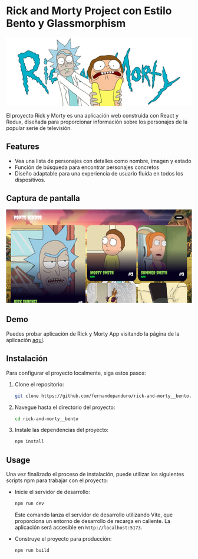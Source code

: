 # Rick and Morty Project con Estilo Bento y Glassmorphism

![Rick and Morty Project](./src/assets/logo.png)

El proyecto Rick y Morty es una aplicación web construida con React y Redux, diseñada para proporcionar información sobre los personajes de la popular serie de televisión.

## Features

- Vea una lista de personajes con detalles como nombre, imagen y estado
- Función de búsqueda para encontrar personajes concretos
- Diseño adaptable para una experiencia de usuario fluida en todos los dispositivos.

## Captura de pantalla

![Screenshot](./src/assets/preview.png)

## Demo

Puedes probar aplicación de Rick y Morty App visitando la página de la aplicación [aquí](https://rick-and-morty-nine-inky.vercel.app/).

## Instalación

Para configurar el proyecto localmente, siga estos pasos:

1. Clone el repositorio:

   ```bash
   git clone https://github.com/fernandopanduro/rick-and-morty__bento.git
   ```

2. Navegue hasta el directorio del proyecto:

   ```bash
   cd rick-and-morty__bento
   ```

3. Instale las dependencias del proyecto:

   ```bash
   npm install
   ```

## Usage

Una vez finalizado el proceso de instalación, puede utilizar los siguientes scripts npm para trabajar con el proyecto:

- Inicie el servidor de desarrollo:

  ```bash
  npm run dev
  ```

  Este comando lanza el servidor de desarrollo utilizando Vite, que proporciona un entorno de desarrollo de recarga en caliente. La aplicación será accesible en `http://localhost:5173`.

- Construye el proyecto para producción:

  ```bash
  npm run build
  ```
